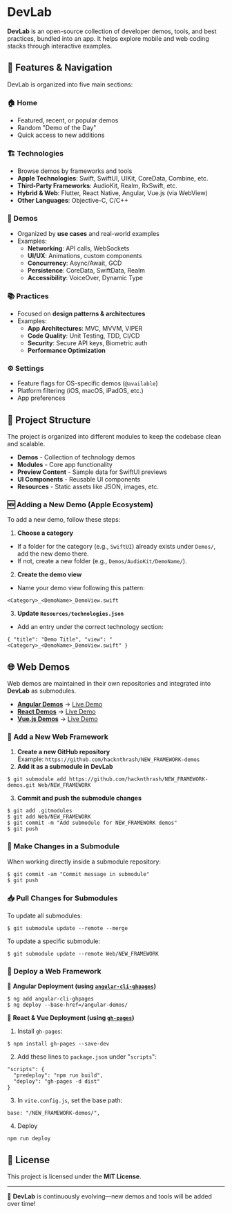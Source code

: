 # DevLab

**DevLab** is an open-source collection of developer demos, tools, and best practices, bundled into an app. It helps explore mobile and web coding stacks through interactive examples.  

## 📱 Features & Navigation

DevLab is organized into five main sections:  

### 🏠 Home

- Featured, recent, or popular demos
- Random "Demo of the Day"
- Quick access to new additions

### 🏗️ Technologies

- Browse demos by frameworks and tools
- **Apple Technologies**: Swift, SwiftUI, UIKit, CoreData, Combine, etc.
- **Third-Party Frameworks**: AudioKit, Realm, RxSwift, etc.
- **Hybrid & Web**: Flutter, React Native, Angular, Vue.js (via WebView)
- **Other Languages**: Objective-C, C/C++

### 🧪 Demos

- Organized by **use cases** and real-world examples
- Examples:
  - **Networking**: API calls, WebSockets
  - **UI/UX**: Animations, custom components
  - **Concurrency**: Async/Await, GCD
  - **Persistence**: CoreData, SwiftData, Realm
  - **Accessibility**: VoiceOver, Dynamic Type

### 📚 Practices

- Focused on **design patterns & architectures**
- Examples:
  - **App Architectures**: MVC, MVVM, VIPER
  - **Code Quality**: Unit Testing, TDD, CI/CD
  - **Security**: Secure API keys, Biometric auth
  - **Performance Optimization**

### ⚙️ Settings

- Feature flags for OS-specific demos (`@available`)
- Platform filtering (iOS, macOS, iPadOS, etc.)
- App preferences

## 📂 Project Structure

The project is organized into different modules to keep the codebase clean and scalable.

* **Demos** - Collection of technology demos
* **Modules** - Core app functionality
* **Preview Content** - Sample data for SwiftUI previews
* **UI Components** - Reusable UI components
* **Resources** - Static assets like JSON, images, etc.

### 🆕 Adding a New Demo (Apple Ecosystem)

To add a new demo, follow these steps:

1. **Choose a category**
  * If a folder for the category (e.g., `SwiftUI`) already exists under `Demos/`, add the new demo there.
  * If not, create a new folder (e.g., `Demos/AudioKit/DemoName/`).
2. **Create the demo view**
  * Name your demo view following this pattern:
  ```
  <Category>_<DemoName>_DemoView.swift
  ```
3. **Update `Resources/technologies.json`**
  * Add an entry under the correct technology section:
  ```
  { "title": "Demo Title", "view": "<Category>_<DemoName>_DemoView.swift" }
  ```

## 🌐 Web Demos

Web demos are maintained in their own repositories and integrated into **DevLab** as submodules.

* **[Angular Demos](https://github.com/hacknthrash/angular-demos)** → [Live Demo](https://hacknthrash.github.io/angular-demos/)
* **[React Demos](https://github.com/hacknthrash/react-demos)** → [Live Demo](https://hacknthrash.github.io/react-demos/)
* **[Vue.js Demos](https://github.com/hacknthrash/vuejs-demos)** → [Live Demo](https://hacknthrash.github.io/vuejs-demos/)

### 📌 Add a New Web Framework

1. **Create a new GitHub repository**\
   Example: `https://github.com/hacknthrash/NEW_FRAMEWORK-demos`
2. **Add it as a submodule in DevLab**
```
$ git submodule add https://github.com/hacknthrash/NEW_FRAMEWORK-demos.git Web/NEW_FRAMEWORK
```
3. **Commit and push the submodule changes**
```
$ git add .gitmodules
$ git add Web/NEW_FRAMEWORK
$ git commit -m "Add submodule for NEW_FRAMEWORK demos"
$ git push
```

### 🔄 Make Changes in a Submodule

When working directly inside a submodule repository:

```
$ git commit -am "Commit message in submodule"
$ git push
```

### 📥 Pull Changes for Submodules

To update all submodules:

```
$ git submodule update --remote --merge
```

To update a specific submodule:

```
$ git submodule update --remote Web/NEW_FRAMEWORK
```

### 🚀 Deploy a Web Framework

🔹 **Angular Deployment (using [`angular-cli-ghpages`](https://www.npmjs.com/package/angular-cli-ghpages))**

```
$ ng add angular-cli-ghpages
$ ng deploy --base-href=/angular-demos/
```

🔹 **React & Vue Deployment (using [`gh-pages`](https://www.npmjs.com/package/gh-pages))**

1. Install `gh-pages`:
```
$ npm install gh-pages --save-dev
```
2. Add these lines to `package.json` under "`scripts`":
```
"scripts": {
  "predeploy": "npm run build",
  "deploy": "gh-pages -d dist"
}
```
3. In `vite.config.js`, set the base path:
```
base: "/NEW_FRAMEWORK-demos/",
```
4. Deploy
```
npm run deploy
```

## 📜 License

This project is licensed under the **MIT License**.

---

🚀 **DevLab** is continuously evolving—new demos and tools will be added over time!

